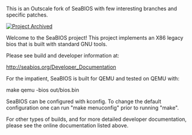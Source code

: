 This is an Outscale fork of SeaBIOS with few interesting branches and specific patches.

[![Project Archived](https://docs.outscale.com/fr/userguide/_images/Project-Archived-red.svg)](https://docs.outscale.com/en/userguide/Open-Source-Projects.html)

Welcome to the SeaBIOS project!  This project implements an X86 legacy
bios that is built with standard GNU tools.

Please see build and developer information at:

  http://seabios.org/Developer_Documentation

For the impatient, SeaBIOS is built for QEMU and tested on QEMU with:

  make
  qemu -bios out/bios.bin

SeaBIOS can be configured with kconfig.  To change the default
configuration one can run "make menuconfig" prior to running "make".

For other types of builds, and for more detailed developer
documentation, please see the online documentation listed above.
